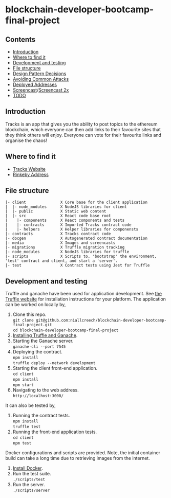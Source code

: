 # blockchain-developer-bootcamp-final-project

## Contents

* [Introduction](#introduction)
* [Where to find it](#where-to-find-it)
* [Development and testing](#development-and-testing)
* [File structure](#file-structure)
* [Design Pattern Decisions](./design_pattern_decisions.md)
* [Avoiding Common Attacks](./avoiding_common_attacks.md)
* [Deployed Addresses](./deployed_addresses.md)
* [Screencast](./media/Screencast.mp4)/[Screencast 2x](./media/Screencast2x.mp4)
* [TODO](./TODO.md)

## Introduction

Tracks is an app that gives you the ability to post topics to the ethereum blockchain, 
which everyone can then add links to their favourite sites that they think others
will enjoy. Everyone can vote for their favourite links and organise the chaos!




## Where to find it

* [Tracks Website](https://r7ph4-kaaaa-aaaad-qaw6a-cai.ic.fleek.co)
* [Rinkeby Address](https://rinkeby.etherscan.io/address/0x7C0743Bd57B107443c2DF8420E0265E6D0eEf607)


## File structure

```
|- client               X Core base for the client application
|  |- node_modules      X NodeJS libraries for client
|  |- public            X Static web content
|  |- src               X React code base root
|    |- components      X React components and tests
|    |- contracts       X Imported Tracks contract code
|    |- helpers         X Helper libraries for componensts
|- contracts            X Tracks contract code
|- docgen               X Autogenerated contract documentation
|- media                X Images and screencasts
|- migrations           X Truffle migration tracking 
|- node_modules         X NodeJS libraries for truffle
|- scripts              X Scripts to, 'bootstrap' the environment, 'test' contract and client, and start a 'server'. 
|- test                 X Contract tests using Jest for Truffle
```

## Development and testing

Truffle and ganache have been used for application development. See [the Truffle website](XXX)
for installation instructions for your platform. The application can be worked on locally by,

1. Clone this repo.<br />
		`git clone git@github.com:niallcreech/blockchain-developer-bootcamp-final-project.git`<br />
		`cd blockchain-developer-bootcamp-final-project`
2. [Installing Truffle and Ganache](https://www.trufflesuite.com).
3. Starting the Ganache server. <br />
   	`ganache-cli --port 7545`
4. Deploying the contract.<br />
	  `npm install`<br />
   	`truffle deploy --network development`
5. Starting the client front-end application.<br />
	  `cd client`<br />
	  `npm install`<br />
	  `npm start`
6. Navigating to the web address.<br />
  	`http://localhost:3000/`

It can also be tested by,
1. Running the contract tests.<br />
  `npm install`<br />
  `truffle test`
2. Running the front-end application tests.<br />
  `cd client`<br />
  `npm test`

Docker configurations and scripts are provided. Note, the initial container build 
can take a long time due to retrieving images from the internet.

1. [Install Docker](https://docs.docker.com/get-docker/).
2. Run the test suite. <br />
  	`./scripts/test` 
3. Run the server. <br />
  	`./scripts/server` 
